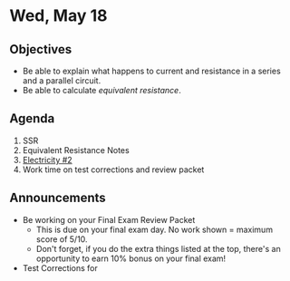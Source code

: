 Wed, May 18
=================== 
   
    
Objectives    
------------    
- Be able to explain what happens to current and resistance in a series and a parallel circuit.
- Be able to calculate *equivalent resistance*.
  
Agenda      
---------      
1. SSR
2. Equivalent Resistance Notes
3. [Electricity #2](https://avon.schoology.com/course/5138386979/materials/gp/5944991658)
4. Work time on test corrections and review packet

  
Announcements   
-------------    
- Be working on your Final Exam Review Packet
	- This is due on your final exam day.  No work shown = maximum score of 5/10.
	- Don't forget, if you do the extra things listed at the top, there's an opportunity to earn 10% bonus on your final exam!
- Test Corrections for 

[rev]: https://avon.schoology.com/course/5138386979/materials?f=595396692
[e1]: https://avon.schoology.com/course/5138386979/materials/gp/5939609421
[s/p]: https://avon.schoology.com/course/5138386979/materials/gp/5939609362
<!--stackedit_data:
eyJoaXN0b3J5IjpbMTg1MjAzMTIxOSwtNDQzMDkwMzkzLC0xOT
EyODIzNjYzLC0zODM1NjA4NDAsMTQyNDM3MTc4LDEzNDAwMDU5
MTEsLTc1MzEwNDk4NiwtMTM4ODI1NjYxOCwxNTUyMjQxNDg5LD
QxMjQ4MzQ3NCwtMTk5MDQ3NTc5MCwxOTM1NDIyNzcsLTQ3Nzg1
Mjc4NCwtOTQ1NDg2MzgxLDExMTc0OTYwNjQsODY1NTY0OTA2LC
0xNDA1NzcxOTUyLC0zMTk4ODQ3NDgsMTUzMzIxMjg4NCwtMjA3
OTkwMTc1MV19
-->